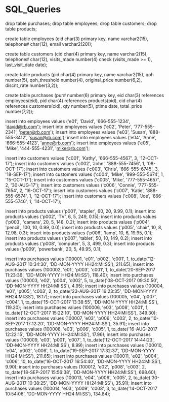 # SQL_Queries
drop table purchases;
drop table employees;
drop table customers;
drop table products;

create table employees
(eid char(3) primary key,
name varchar2(15),
telephone# char(12),
email varchar2(20));

create table customers
(cid char(4) primary key,
name varchar2(15),
telephone# char(12),
visits_made number(4) check (visits_made >= 1),
last_visit_date date);

create table products
(pid char(4) primary key,
name varchar2(15),
qoh number(5),
qoh_threshold number(4),
original_price number(6,2),
discnt_rate number(3,2));

create table purchases
(pur# number(6) primary key,
eid char(3) references employees(eid),
pid char(4) references products(pid),
cid char(4) references customers(cid),
qty number(5),
ptime date,
total_price number(7,2));

insert into employees values ('e01', 'David', '666-555-1234', 'david@rb.com');
insert into employees values ('e02', 'Peter', '777-555-2341', 'peter@rb.com');
insert into employees values ('e03', 'Susan', '888-555-3412', 'susan@rb.com');
insert into employees values ('e04', 'Anne', '666-555-4123', 'anne@rb.com');
insert into employees values ('e05', 'Mike', '444-555-4231', 'mike@rb.com');

insert into customers values ('c001', 'Kathy', '666-555-4567', 3, '12-OCT-17');
insert into customers values ('c002', 'John', '888-555-7456', 1, '08-OCT-17');
insert into customers values ('c003', 'Chris', '666-555-6745', 3, '18-SEP-17');
insert into customers values ('c004', 'Mike', '999-555-5674', 1, '15-OCT-17');
insert into customers values ('c005', 'Mike', '777-555-4657', 2, '30-AUG-17');
insert into customers values ('c006', 'Connie', '777-555-7654', 2, '16-OCT-17');
insert into customers values ('c007', 'Katie', '888-555-6574', 1, '12-OCT-17');
insert into customers values ('c008', 'Joe', '666-555-5746', 1, '14-OCT-17');

insert into products values ('p001', 'stapler', 60, 20, 9.99, 0.1);
insert into products values ('p002', 'TV', 6, 5, 249, 0.15);
insert into products values ('p003', 'camera', 20, 5, 148, 0.2);
insert into products values ('p004', 'pencil', 100, 10, 0.99, 0.0);
insert into products values ('p005', 'chair', 10, 8, 12.98, 0.3);
insert into products values ('p006', 'lamp', 10, 6, 19.95, 0.1);
insert into products values ('p007', 'tablet', 50, 10, 149, 0.2);
insert into products values ('p008', 'computer', 5, 3, 499, 0.3);
insert into products values ('p009', 'powerbank', 20, 5, 49.95, 0.1);

insert into purchases values (100001, 'e01', 'p002', 'c001', 1, to_date('12-AUG-2017 10:34:30', 'DD-MON-YYYY HH24:MI:SS'), 211.65);
insert into purchases values (100002, 'e01', 'p003', 'c001', 1, to_date('20-SEP-2017 11:23:36', 'DD-MON-YYYY HH24:MI:SS'), 118.40);
insert into purchases values (100003, 'e02', 'p004', 'c002', 5, to_date('08-OCT-2017 09:30:50', 'DD-MON-YYYY HH24:MI:SS'), 4.95);
insert into purchases values (100004, 'e01', 'p005', 'c003', 2, to_date('23-AUG-2017 16:23:35', 'DD-MON-YYYY HH24:MI:SS'), 18.17);
insert into purchases values (100005, 'e04', 'p007', 'c004', 1, to_date('15-OCT-2017 13:38:55', 'DD-MON-YYYY HH24:MI:SS'), 119.20);
insert into purchases values (100006, 'e03', 'p008', 'c001', 1, to_date('12-OCT-2017 15:22:10', 'DD-MON-YYYY HH24:MI:SS'), 349.30);
insert into purchases values (100007, 'e03', 'p006', 'c003', 2, to_date('10-SEP-2017 17:12:20', 'DD-MON-YYYY HH24:MI:SS'), 35.91);
insert into purchases values (100008, 'e03', 'p006', 'c005', 1, to_date('16-AUG-2017 12:22:15', 'DD-MON-YYYY HH24:MI:SS'), 17.96);
insert into purchases values (100009, 'e03', 'p001', 'c007', 1, to_date('12-OCT-2017 14:44:23', 'DD-MON-YYYY HH24:MI:SS'), 8.99);
insert into purchases values (100010, 'e04', 'p002', 'c006', 1, to_date('19-SEP-2017 17:32:37', 'DD-MON-YYYY HH24:MI:SS'), 211.65);
insert into purchases values (100011, 'e02', 'p004', 'c006', 10, to_date('16-OCT-2017 16:54:40', 'DD-MON-YYYY HH24:MI:SS'), 9.90);
insert into purchases values (100012, 'e02', 'p008', 'c003', 2, to_date('18-SEP-2017 15:56:38', 'DD-MON-YYYY HH24:MI:SS'), 698.60);
insert into purchases values (100013, 'e04', 'p006', 'c005', 2, to_date('30-AUG-2017 10:38:25', 'DD-MON-YYYY HH24:MI:SS'), 35.91);
insert into purchases values (100014, 'e03', 'p009', 'c008', 3, to_date('14-OCT-2017 10:54:06', 'DD-MON-YYYY HH24:MI:SS'), 134.84);
